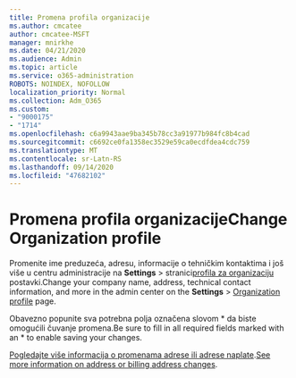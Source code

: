 ```yaml
---
title: Promena profila organizacije
ms.author: cmcatee
author: cmcatee-MSFT
manager: mnirkhe
ms.date: 04/21/2020
ms.audience: Admin
ms.topic: article
ms.service: o365-administration
ROBOTS: NOINDEX, NOFOLLOW
localization_priority: Normal
ms.collection: Adm_O365
ms.custom:
- "9000175"
- "1714"
ms.openlocfilehash: c6a9943aae9ba345b78cc3a91977b984fc8b4cad
ms.sourcegitcommit: c6692ce0fa1358ec3529e59ca0ecdfdea4cdc759
ms.translationtype: MT
ms.contentlocale: sr-Latn-RS
ms.lasthandoff: 09/14/2020
ms.locfileid: "47682102"
---
```

# <a name="change-organization-profile"></a><span data-ttu-id="e78bc-102">Promena profila organizacije</span><span class="sxs-lookup"><span data-stu-id="e78bc-102">Change Organization profile</span></span>

<span data-ttu-id="e78bc-103">Promenite ime preduzeća, adresu, informacije o tehničkim kontaktima i još više u centru administracije na **Settings**  >  stranici[profila za organizaciju](https://go.microsoft.com/fwlink/p/?linkid=2067339) postavki.</span><span class="sxs-lookup"><span data-stu-id="e78bc-103">Change your company name, address, technical contact information, and more in the admin center on the **Settings** > [Organization profile](https://go.microsoft.com/fwlink/p/?linkid=2067339) page.</span></span>

<span data-ttu-id="e78bc-104">Obavezno popunite sva potrebna polja označena slovom \* da biste omogućili čuvanje promena.</span><span class="sxs-lookup"><span data-stu-id="e78bc-104">Be sure to fill in all required fields marked with an \* to enable saving your changes.</span></span>

<span data-ttu-id="e78bc-105">[Pogledajte više informacija o promenama adrese ili adrese naplate](https://docs.microsoft.com/microsoft-365/admin/manage/change-address-contact-and-more).</span><span class="sxs-lookup"><span data-stu-id="e78bc-105">[See more information on address or billing address changes](https://docs.microsoft.com/microsoft-365/admin/manage/change-address-contact-and-more).</span></span>